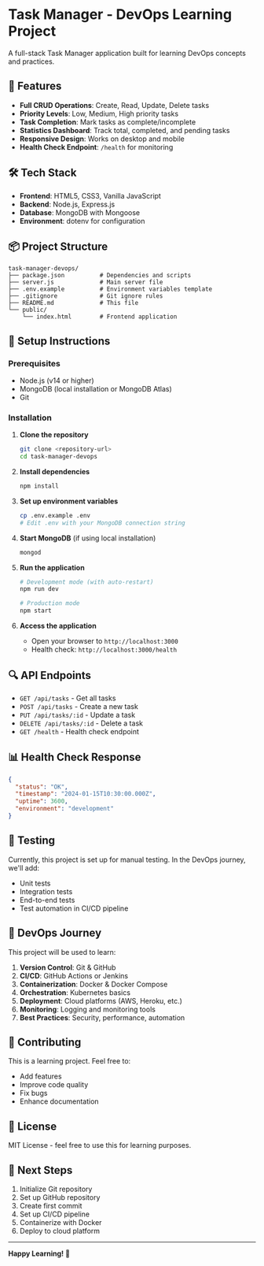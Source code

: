 # Task Manager - DevOps Learning Project

A full-stack Task Manager application built for learning DevOps concepts and practices.

## 🚀 Features

- **Full CRUD Operations**: Create, Read, Update, Delete tasks
- **Priority Levels**: Low, Medium, High priority tasks
- **Task Completion**: Mark tasks as complete/incomplete
- **Statistics Dashboard**: Track total, completed, and pending tasks
- **Responsive Design**: Works on desktop and mobile
- **Health Check Endpoint**: `/health` for monitoring

## 🛠️ Tech Stack

- **Frontend**: HTML5, CSS3, Vanilla JavaScript
- **Backend**: Node.js, Express.js
- **Database**: MongoDB with Mongoose
- **Environment**: dotenv for configuration

## 📦 Project Structure

```
task-manager-devops/
├── package.json          # Dependencies and scripts
├── server.js             # Main server file
├── .env.example          # Environment variables template
├── .gitignore            # Git ignore rules
├── README.md             # This file
└── public/
    └── index.html        # Frontend application
```

## 🔧 Setup Instructions

### Prerequisites
- Node.js (v14 or higher)
- MongoDB (local installation or MongoDB Atlas)
- Git

### Installation

1. **Clone the repository**
   ```bash
   git clone <repository-url>
   cd task-manager-devops
   ```

2. **Install dependencies**
   ```bash
   npm install
   ```

3. **Set up environment variables**
   ```bash
   cp .env.example .env
   # Edit .env with your MongoDB connection string
   ```

4. **Start MongoDB** (if using local installation)
   ```bash
   mongod
   ```

5. **Run the application**
   ```bash
   # Development mode (with auto-restart)
   npm run dev

   # Production mode
   npm start
   ```

6. **Access the application**
   - Open your browser to `http://localhost:3000`
   - Health check: `http://localhost:3000/health`

## 🔍 API Endpoints

- `GET /api/tasks` - Get all tasks
- `POST /api/tasks` - Create a new task
- `PUT /api/tasks/:id` - Update a task
- `DELETE /api/tasks/:id` - Delete a task
- `GET /health` - Health check endpoint

## 📊 Health Check Response

```json
{
  "status": "OK",
  "timestamp": "2024-01-15T10:30:00.000Z",
  "uptime": 3600,
  "environment": "development"
}
```

## 🧪 Testing

Currently, this project is set up for manual testing. In the DevOps journey, we'll add:
- Unit tests
- Integration tests
- End-to-end tests
- Test automation in CI/CD pipeline

## 🚀 DevOps Journey

This project will be used to learn:

1. **Version Control**: Git & GitHub
2. **CI/CD**: GitHub Actions or Jenkins
3. **Containerization**: Docker & Docker Compose
4. **Orchestration**: Kubernetes basics
5. **Deployment**: Cloud platforms (AWS, Heroku, etc.)
6. **Monitoring**: Logging and monitoring tools
7. **Best Practices**: Security, performance, automation

## 🤝 Contributing

This is a learning project. Feel free to:
- Add features
- Improve code quality
- Fix bugs
- Enhance documentation

## 📝 License

MIT License - feel free to use this for learning purposes.

## 🎯 Next Steps

1. Initialize Git repository
2. Set up GitHub repository
3. Create first commit
4. Set up CI/CD pipeline
5. Containerize with Docker
6. Deploy to cloud platform

---

**Happy Learning! 🎉**